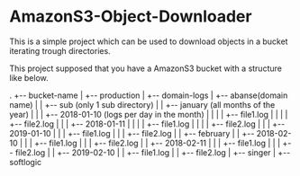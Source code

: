 # AmazonS3-Object-Downloader
This is a simple project which can be used to download objects in a bucket iterating trough directories.

This project supposed that you have a AmazonS3 bucket with a structure like below.

.
+-- bucket-name
|   +-- production
    |   +-- domain-logs
        |   +-- abanse(domain name)
        |   |   +-- sub (only 1 sub directory)
        |       |   +-- january (all months of the year)
        |       |   |   +-- 2018-01-10 (logs per day in the month)
        |       |   |   |   +-- file1.log
        |       |   |   |   +-- file2.log
        |       |   |   +-- 2018-01-11
        |       |   |   |   +-- file1.log
        |       |   |   |   +-- file2.log
        |       |   |   +-- 2019-01-10
        |       |       |   +-- file1.log
        |       |       |   +-- file2.log
        |       |   +-- february
        |           |   +-- 2018-02-10
        |           |   |   +-- file1.log
        |           |   |   +-- file2.log
        |           |   +-- 2018-02-11
        |           |   |   +-- file1.log
        |           |   |   +-- file2.log
        |           |   +-- 2019-02-10
        |               |   +-- file1.log
        |               |   +-- file2.log
        |   +-- singer
        |   +-- softlogic
             
